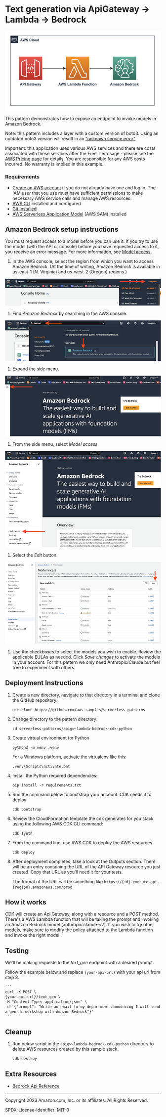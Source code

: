 # Text generation via ApiGateway -> Lambda -> Bedrock

![architecture](architecture/architecture.png)

This pattern demonstrates how to expose an endpoint to invoke models in Amazon Bedrock.

Note: this pattern includes a layer with a custom version of boto3. Using an outdated boto3 version will result in an ["unknown service error"](https://repost.aws/knowledge-center/lambda-python-runtime-errors)

Important: this application uses various AWS services and there are costs associated with these services after the Free Tier usage - please see the [AWS Pricing page](https://aws.amazon.com/pricing/) for details. You are responsible for any AWS costs incurred. No warranty is implied in this example.

### Requirements

* [Create an AWS account](https://portal.aws.amazon.com/gp/aws/developer/registration/index.html) if you do not already have one and log in. The IAM user that you use must have sufficient permissions to make necessary AWS service calls and manage AWS resources.
* [AWS CLI](https://docs.aws.amazon.com/cli/latest/userguide/install-cliv2.html) installed and configured
* [Git Installed](https://git-scm.com/book/en/v2/Getting-Started-Installing-Git)
* [AWS Serverless Application Model](https://docs.aws.amazon.com/serverless-application-model/latest/developerguide/serverless-sam-cli-install.html) (AWS SAM) installed

## Amazon Bedrock setup instructions

You must request access to a model before you can use it. If you try to use the model (with the API or console) before you have requested access to it, you receive an error message. For more information, see [Model access](https://docs.aws.amazon.com/bedrock/latest/userguide/model-access.html).

1. In the AWS console, select the region from which you want to access Amazon Bedrock. (At the time of writing, Amazon Bedrock is available in us-east-1 (N. Virginia) and us-west-2 (Oregon) regions.)

![Region Selection](bedrock_setup/region-selection.png)

1. Find *Amazon Bedrock* by searching in the AWS console.

![Bedrock Search](bedrock_setup/bedrock-search.png)

1. Expand the side menu.

![Bedrock Expand Menu](bedrock_setup/bedrock-menu-expand.png)

1. From the side menu, select *Model access*.

![Model Access](bedrock_setup/model-access-link.png)

1. Select the *Edit* button.

![Model Access View](bedrock_setup/model-access-view.png)

1. Use the checkboxes to select the models you wish to enable. Review the applicable EULAs as needed. Click *Save changes* to activate the models in your account. For this pattern we only need Anthropic/Claude but feel free to experiment with others.

## Deployment Instructions

1. Create a new directory, navigate to that directory in a terminal and clone the GitHub repository:
    ``` 
    git clone https://github.com/aws-samples/serverless-patterns
    ```
1. Change directory to the pattern directory:
    ```
    cd serverless-patterns/apigw-lambda-bedrock-cdk-python
    ```
1. Create virtual environment for Python
    ```
    python3 -m venv .venv
    ```
    For a Windows platform, activate the virtualenv like this:
    ```
    .venv\Scripts\activate.bat
    ```
1. Install the Python required dependencies:
    ```
    pip install -r requirements.txt
    ```
1. Run the command below to bootstrap your account. CDK needs it to deploy
    ```
    cdk bootstrap
    ```
1. Review the CloudFormation template the cdk generates for you stack using the following AWS CDK CLI command:
    ```
    cdk synth
    ```
1. From the command line, use AWS CDK to deploy the AWS resources.
    ```
    cdk deploy
    ```
1. After deployment completes, take a look at the Outputs section. There will be an entry containing the URL of the API Gateway resource you just created. Copy that URL as you'll need it for your tests.

    The format of the URL will be something like `https://{id}.execute-api.{region}.amazonaws.com/prod`


## How it works

CDK will create an Api Gateway, along with a resource and a POST method. There's a AWS Lambda function that will be taking the prompt and invoking an Amazon Bedrock model (anthropic.claude-v2). If you wish to try other models, make sure to modify the policy attached to the Lambda function and invoke the right model.

## Testing

We'll be making requests to the  *text_gen* endpoint with a desired prompt.

Follow the example below and replace `{your-api-url}` with your api url from step 8. 

    ```
    curl -X POST \
    {your-api-url}/text_gen \
    -H "Content-Type: application/json" \
    -d '{"prompt": "Write an email to my department announcing I will lead a gen-ai workshop with Amazon Bedrock"}'
    ```


## Cleanup
 
1. Run below script in the `apigw-lambda-bedrock-cdk-python` directory to delete AWS resources created by this sample stack.
    ```bash
    cdk destroy
    ```

## Extra Resources
* [Bedrock Api Reference](https://docs.aws.amazon.com/bedrock/latest/APIReference/welcome.html)

----
Copyright 2023 Amazon.com, Inc. or its affiliates. All Rights Reserved.

SPDX-License-Identifier: MIT-0